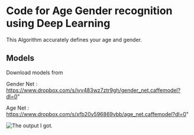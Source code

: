 # Code for Age Gender recognition using Deep Learning

This Algorithm accurately defines your age and gender.
## Models
Download models from

Gender Net : https://www.dropbox.com/s/iyv483wz7ztr9gh/gender_net.caffemodel?dl=0"

Age Net : https://www.dropbox.com/s/xfb20y596869vbb/age_net.caffemodel?dl=0"




![The output I got.](https://github.com/Kaif10/Computer-Vision-with-OpenCV-and-Keras/blob/master/AgeGender/age_gender_detection.jpg?raw=true)





```



